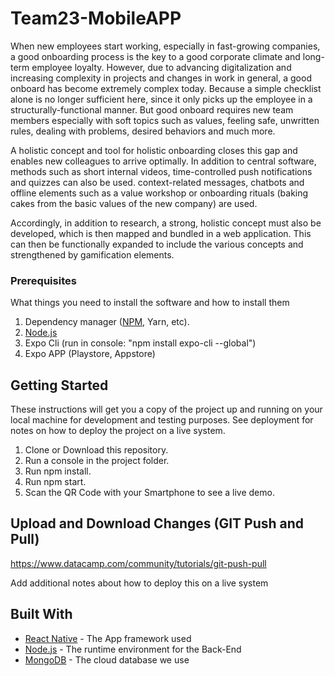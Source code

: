 # Team23-MobileAPP
When new employees start working, especially in fast-growing companies, a good onboarding process is the key to a good corporate climate and long-term employee loyalty. However, due to advancing digitalization and increasing complexity in projects and changes in work in general, a good onboard has become extremely complex today. Because a simple checklist alone is no longer sufficient here, since it only picks up the employee in a structurally-functional manner. But good onboard requires new team members especially with soft topics such as values, feeling safe, unwritten rules, dealing with problems, desired behaviors and much more.

A holistic concept and tool for holistic onboarding closes this gap and enables new colleagues to arrive optimally. In addition to central software, methods such as short internal videos, time-controlled push notifications and quizzes can also be used. context-related messages, chatbots and offline elements such as a value workshop or onboarding rituals (baking cakes from the basic values ​​of the new company) are used.

Accordingly, in addition to research, a strong, holistic concept must also be developed, which is then mapped and bundled in a web application. This can then be functionally expanded to include the various concepts and strengthened by gamification elements.

### Prerequisites
What things you need to install the software and how to install them

1. Dependency manager ([NPM](https://www.npmjs.com/get-npm), Yarn, etc).
2. [Node.js](https://nodejs.org/es/download/)
3. Expo Cli (run in console: "npm install expo-cli --global")
4. Expo APP (Playstore, Appstore)

## Getting Started
These instructions will get you a copy of the project up and running on your local machine for development and testing purposes. See deployment for notes on how to deploy the project on a live system.

1. Clone or Download this repository.
2. Run a console in the project folder.
3. Run npm install.
4. Run npm start.
5. Scan the QR Code with your Smartphone to see a live demo.


## Upload and Download Changes (GIT Push and Pull)
https://www.datacamp.com/community/tutorials/git-push-pull

Add additional notes about how to deploy this on a live system

## Built With

* [React Native](https://reactnative.dev/docs/getting-started) - The App framework used
* [Node.js](https://rometools.github.io/rome/) - The runtime environment for the Back-End
* [MongoDB](https://www.mongodb.com/cloud) - The cloud database we use
